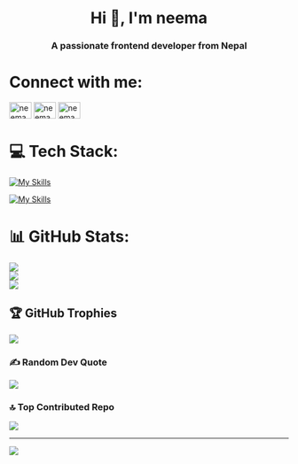 <h1 align="center">Hi 👋, I'm neema</h1>
<h3 align="center">A passionate frontend developer from Nepal</h3>


# Connect with me:
<p align="left">
<a href="https://linkedin.com/in/Neema Tamang" target="blank"><img align="center" src="https://raw.githubusercontent.com/rahuldkjain/github-profile-readme-generator/master/src/images/icons/Social/linked-in-alt.svg" alt="neema" height="30" width="40" /></a>
<a href="https://fb.com/Neema Tamang" target="blank"><img align="center" src="https://raw.githubusercontent.com/rahuldkjain/github-profile-readme-generator/master/src/images/icons/Social/facebook.svg" alt="neema" height="30" width="40" /></a>
<a href="https://instagram.com/nema d tmg" target="blank"><img align="center" src="https://raw.githubusercontent.com/rahuldkjain/github-profile-readme-generator/master/src/images/icons/Social/instagram.svg" alt="neema" height="30" width="40" /></a>
</p>


# 💻 Tech Stack:
[![My Skills](https://skillicons.dev/icons?i=js,ts,nextjs,react,nodejs,tailwind,mongodb,figm,vite,git,github,express,bootstrap&theme=light)](https://skillicons.dev#gh-dark-mode-only)

[![My Skills](https://skillicons.dev/icons?i=js,ts,nextjs,react,nodejs,tailwind,mongodb,figma,vite,git,github,express,bootstrap&theme=dark)](https://skillicons.dev#gh-light-mode-only)

# 📊 GitHub Stats:
![](https://github-readme-stats.vercel.app/api?username=neematamang02&theme=dark&hide_border=false&include_all_commits=false&count_private=false)<br/>
![](https://nirzak-streak-stats.vercel.app/?user=neematamang02&theme=dark&hide_border=false)<br/>
![](https://github-readme-stats.vercel.app/api/top-langs/?username=neematamang02&theme=dark&hide_border=false&include_all_commits=false&count_private=false&layout=compact)

## 🏆 GitHub Trophies
![](https://github-profile-trophy.vercel.app/?username=neematamang02&theme=radical&no-frame=false&no-bg=true&margin-w=4)

### ✍️ Random Dev Quote
![](https://quotes-github-readme.vercel.app/api?type=horizontal&theme=radical)

### 🔝 Top Contributed Repo
![](https://github-contributor-stats.vercel.app/api?username=neematamang02&limit=5&theme=dark&combine_all_yearly_contributions=true)

---
[![](https://visitcount.itsvg.in/api?id=neematamang02&icon=0&color=0)](https://visitcount.itsvg.in)

<!-- Proudly created with GPRM ( https://gprm.itsvg.in ) -->
